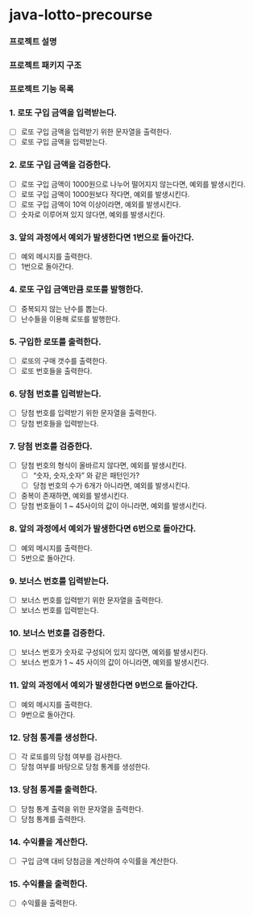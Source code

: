 # java-lotto-precourse
### 프로젝트 설명

### 프로젝트 패키지 구조

### 프로젝트 기능 목록

### 1. 로또 구입 금액을 입력받는다.

- [ ]  로또 구입 금액을 입력받기 위한 문자열을 출력한다.
- [ ]  로또 구입 금액을 입력받는다.

### 2. 로또 구입 금액을 검증한다.

- [ ]  로또 구입 금액이 1000원으로 나누어 떨어지지 않는다면, 예외를 발생시킨다.
- [ ]  로또 구입 금액이 1000원보다 작다면, 예외를 발생시킨다.
- [ ]  로또 구입 금액이 10억 이상이라면, 예외를 발생시킨다.
- [ ]  숫자로 이루어져 있지 않다면, 예외를 발생시킨다.

### 3. 앞의 과정에서 예외가 발생한다면 1번으로 돌아간다.

- [ ]  예외 메시지를 출력한다.
- [ ]  1번으로 돌아간다.

### 4. 로또 구입 금액만큼 로또를 발행한다.

- [ ]  중복되지 않는 난수를 뽑는다.
- [ ]  난수들을 이용해 로또를 발행한다.

### 5.  구입한 로또를 출력한다.

- [ ]  로또의 구매 갯수를 출력한다.
- [ ]  로또 번호들을 출력한다.

### 6. 당첨 번호를 입력받는다.

- [ ]  당첨 번호를 입력받기 위한 문자열을 출력한다.
- [ ]  당첨 번호들을 입력받는다.

### 7. 당첨 번호를 검증한다.

- [ ]  당첨 번호의 형식이 올바르지 않다면, 예외를 발생시킨다.
   - [ ]  “숫자, 숫자,숫자” 와 같은 패턴인가?
   - [ ]  당첨 번호의 수가 6개가 아니라면, 예외를 발생시킨다.
- [ ]  중복이 존재하면, 예외를 발생시킨다.
- [ ]  당첨 번호들이 1 ~ 45사이의 값이 아니라면, 예외를 발생시킨다.

### 8. 앞의 과정에서 예외가 발생한다면 6번으로 돌아간다.

- [ ]  예외 메시지를 출력한다.
- [ ]  5번으로 돌아간다.

### 9. 보너스 번호를 입력받는다.

- [ ]  보너스 번호를 입력받기 위한 문자열을 출력한다.
- [ ]  보너스 번호를 입력받는다.

### 10. 보너스 번호를 검증한다.

- [ ]  보너스 번호가 숫자로 구성되어 있지 않다면, 예외를 발생시킨다.
- [ ]  보너스 번호가 1 ~ 45 사이의 값이 아니라면, 예외를 발생시킨다.

### 11. 앞의 과정에서 예외가 발생한다면 9번으로 돌아간다.

- [ ]  예외 메시지를 출력한다.
- [ ]  9번으로 돌아간다.

### 12. 당첨 통계를 생성한다.

- [ ]  각 로또를의 당첨 여부를 검사한다.
- [ ]  당첨 여부를 바탕으로 당첨 통계를 생성한다.

### 13. 당첨 통계를 출력한다.

- [ ]  당첨 통계 출력을 위한 문자열을 출력한다.
- [ ]  당첨 통계를 출력한다.

### 14. 수익률을 계산한다.

- [ ]  구입 금액 대비 당첨금을 계산하여 수익률을 계산한다.

### 15. 수익률을 출력한다.

- [ ]  수익률을 출력한다.